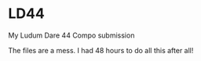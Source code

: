 # LD44
My Ludum Dare 44 Compo submission


The files are a mess. I had 48 hours to do all this after all!
